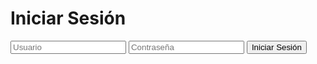 
<html>
<head>
  <title>Página de Inicio de Sesión</title>
  <link rel="stylesheet" href="social.css">
  <link rel="stylesheet" href="stuuuuuuuuuuuuuuuuu.css">

</head>
<body>
  <div class="container">
    <h1>Iniciar Sesión</h1>
    <form action="perfiles.html">
      <input type="text" placeholder="Usuario">
      <input type="password" placeholder="Contraseña">
      <button type="submit">Iniciar Sesión</button>
    </form>
  </div>
</body>
</html>
